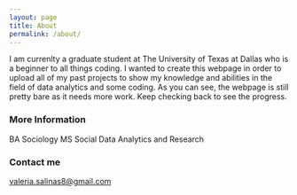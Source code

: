 ```yaml
---
layout: page
title: About
permalink: /about/
---
```


I am currenlty a graduate student at The University of Texas at Dallas who is a beginner to all things coding. I wanted to create this webpage in order to upload all of my past projects to show my knowledge and abilities in the field of data analytics and some coding. As you can see, the webpage is still pretty bare as it needs more work. Keep checking back to see the progress.

### More Information

BA Sociology
MS Social Data Analytics and Research

### Contact me

[valeria.salinas8@gmail.com](mailto:valeria.salinas8@gmail.com)
